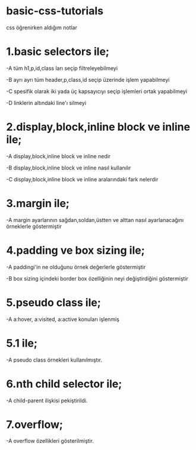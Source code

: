 # basic-css-tutorials
css öğrenirken aldığım notlar
# 1.basic selectors ile;
-A tüm h1,p,id,class ları seçip filtreleyebilmeyi

-B ayrı ayrı tüm header,p,class,id seçip üzerinde işlem yapabilmeyi

-C spesifik olarak iki yada üç kapsayıcıyı seçip işlemleri ortak yapabilmeyi

-D linklerin altındaki line'ı silmeyi

# 2.display,block,inline block ve inline ile;
-A display,block,inline block ve inline nedir 

-B display,block,inline block ve inline nasıl kullanılır 

-C display,block,inline block ve inline aralarındaki fark nelerdir

# 3.margin ile;
-A margin ayarlarının sağdan,soldan,üstten ve alttan nasıl ayarlanacağını örneklerle göstermiştir

# 4.padding ve box sizing ile;
-A paddingi'in ne olduğunu örnek değerlerle göstermiştir

-B box sizing içindeki border box özelliğinin neyi değiştirdiğini göstermiştir

# 5.pseudo class ile;
-A a:hover, a:visited, a:active konuları işlenmiş

# 5.1 ile;
-A pseudo class örnekleri kullanılmıştır.

# 6.nth child selector ile;
-A child-parent ilişkisi pekiştirildi.

# 7.overflow;
-A overflow özellikleri gösterilmiştir.


